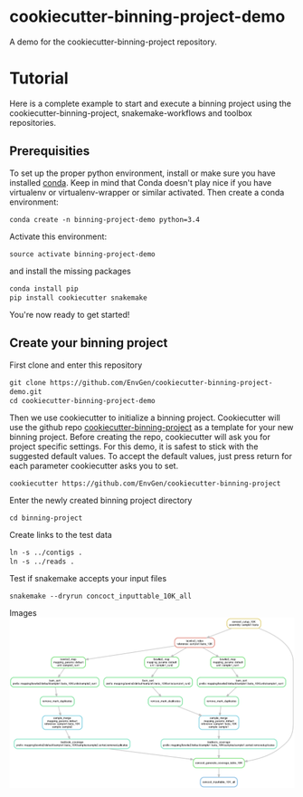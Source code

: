 # cookiecutter-binning-project-demo
A demo for the cookiecutter-binning-project repository.

Tutorial
========
Here is a complete example to start and execute a binning project using the cookiecutter-binning-project, snakemake-workflows and toolbox repositories.

Prerequisities
--------------
To set up the proper python environment, install or make sure you have installed [conda](http://conda.pydata.org/miniconda.html). Keep in mind that Conda doesn't play nice if you have virtualenv or virtualenv-wrapper or similar activated. Then create a conda environment:

    conda create -n binning-project-demo python=3.4

Activate this environment:

    source activate binning-project-demo

and install the missing packages

    conda install pip
    pip install cookiecutter snakemake

You're now ready to get started!

Create your binning project
---------------------------
First clone and enter this repository

    git clone https://github.com/EnvGen/cookiecutter-binning-project-demo.git
    cd cookiecutter-binning-project-demo

Then we use cookiecutter to initialize a binning project. Cookiecutter will use the github repo [cookiecutter-binning-project](https://github.com/EnvGen/cookiecutter-binning-project) as a template for your new binning project. Before creating the repo, cookiecutter will ask you for project specific settings. For this demo, it is safest to stick with the suggested default values. To accept the default values, just press return for each parameter cookiecutter asks you to set.

    cookiecutter https://github.com/EnvGen/cookiecutter-binning-project

Enter the newly created binning project directory
    
    cd binning-project

Create links to the test data

    ln -s ../contigs .
    ln -s ../reads .

Test if snakemake accepts your input files

    snakemake --dryrun concoct_inputtable_10K_all


Images
![alt-tag](images/inputtable_1sample.png)
